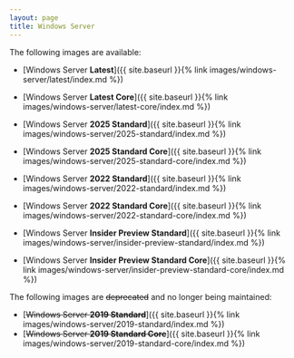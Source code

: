 ```yaml
---
layout: page
title: Windows Server
---
```


The following images are available:

- [Windows Server **Latest**]({{ site.baseurl }}{% link images/windows-server/latest/index.md %})
- [Windows Server **Latest Core**]({{ site.baseurl }}{% link images/windows-server/latest-core/index.md %})

- [Windows Server **2025 Standard**]({{ site.baseurl }}{% link images/windows-server/2025-standard/index.md %})
- [Windows Server **2025 Standard Core**]({{ site.baseurl }}{% link images/windows-server/2025-standard-core/index.md %})
- [Windows Server **2022 Standard**]({{ site.baseurl }}{% link images/windows-server/2022-standard/index.md %})
- [Windows Server **2022 Standard Core**]({{ site.baseurl }}{% link images/windows-server/2022-standard-core/index.md %})

- [Windows Server **Insider Preview Standard**]({{ site.baseurl }}{% link images/windows-server/insider-preview-standard/index.md %})
- [Windows Server **Insider Preview Standard Core**]({{ site.baseurl }}{% link images/windows-server/insider-preview-standard-core/index.md %})

The following images are ~~deprecated~~ and no longer being maintained:

- [~~Windows Server **2019 Standard**~~]({{ site.baseurl }}{% link images/windows-server/2019-standard/index.md %})
- [~~Windows Server **2019 Standard Core**~~]({{ site.baseurl }}{% link images/windows-server/2019-standard-core/index.md %})
